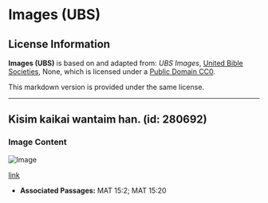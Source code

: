 # Images (UBS)

## License Information

**Images (UBS)** is based on and adapted from: _UBS Images_, [United Bible Societies](https://unitedbiblesocieties.org/), None, which is licensed under a [Public Domain CC0](https://creativecommons.org/public-domain/cc0/).

This markdown version is provided under the same license.



--------------------------------

## Kisim kaikai wantaim han. (id: 280692)

### Image Content

![Image](https://cdn.aquifer.bible/aquifer-content/resources/Media/WEB-0571_eat_with_hands.jpg)

[link](https://cdn.aquifer.bible/aquifer-content/resources/Media/WEB-0571_eat_with_hands.jpg)

* **Associated Passages:** MAT 15:2; MAT 15:20


